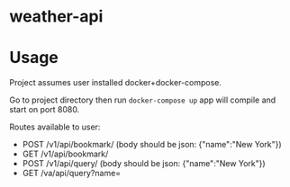 # weather-api

# Usage

Project assumes user installed docker+docker-compose.

Go to project directory then run
```docker-compose up```
app will compile and start on port 8080.

Routes available to user:
* POST /v1/api/bookmark/ (body should be json: {"name":"New York"})
* GET /v1/api/bookmark/
* POST /v1/api/query/ (body should be json: {"name":"New York"})
* GET /va/api/query?name=
